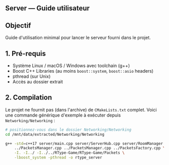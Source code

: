 ## Server — Guide utilisateur

## Objectif
Guide d'utilisation minimal pour lancer le serveur fourni dans le projet.

## 1. Pré-requis
- Système Linux / macOS / Windows avec toolchain (g++)
- Boost C++ Libraries (au moins `boost::system`, `boost::asio` headers)
- pthread (sur Unix)
- Accès au dossier extrait

## 2. Compilation
Le projet ne fournit pas (dans l'archive) de `CMakeLists.txt` complet. Voici une commande générique d'exemple à exécuter depuis `Networking/Networking` :

```bash
# positionnez-vous dans le dossier Networking/Networking
cd /mnt/data/extracted/Networking/Networking

g++ -std=c++17 server/main.cpp server/ServerHub.cpp server/RoomManager.cpp \
    ../PacketsManager.cpp ../PacketsManager.cpp ../PacketsFactory.cpp \
    -I. -I../ -I../../RType-Game/RType-Game/Packets \
    -lboost_system -pthread -o rtype_server